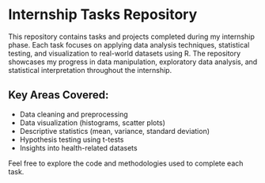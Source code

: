 # Internship Tasks Repository

This repository contains tasks and projects completed during my internship phase. Each task focuses on applying data analysis techniques, statistical testing, and visualization to real-world datasets using R. The repository showcases my progress in data manipulation, exploratory data analysis, and statistical interpretation throughout the internship.

## Key Areas Covered:
- Data cleaning and preprocessing
- Data visualization (histograms, scatter plots)
- Descriptive statistics (mean, variance, standard deviation)
- Hypothesis testing using t-tests
- Insights into health-related datasets

Feel free to explore the code and methodologies used to complete each task.
